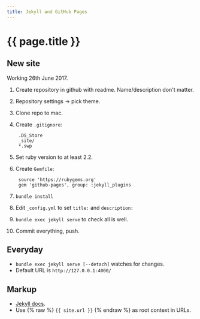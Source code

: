 ```yaml
---
title: Jekyll and GitHub Pages
---
```

# {{ page.title }}

## New site

Working 26th June 2017.

1. Create repository in github with readme.  Name/description don't matter.
2. Repository settings -> pick theme.
3. Clone repo to mac.
4. Create `.gitignore`:

        .DS_Store
        _site/
        *.swp

5. Set ruby version to at least 2.2.
6. Create `Gemfile`:

        source 'https://rubygems.org'
        gem 'github-pages', group: :jekyll_plugins

7. `bundle install`
8. Edit `_config.yml` to set `title:` and `description:`
9. `bundle exec jekyll serve` to check all is well. 
1. Commit everything, push.

## Everyday

* `bundle exec jekyll serve [--detach]` watches for changes.
* Default URL is `http://127.0.0.1:4000/`

## Markup

* [Jekyll docs](http://jekyllrb.com/docs/frontmatter/).
* Use {% raw %} `{{ site.url }}` {% endraw %} as root context in URLs.
